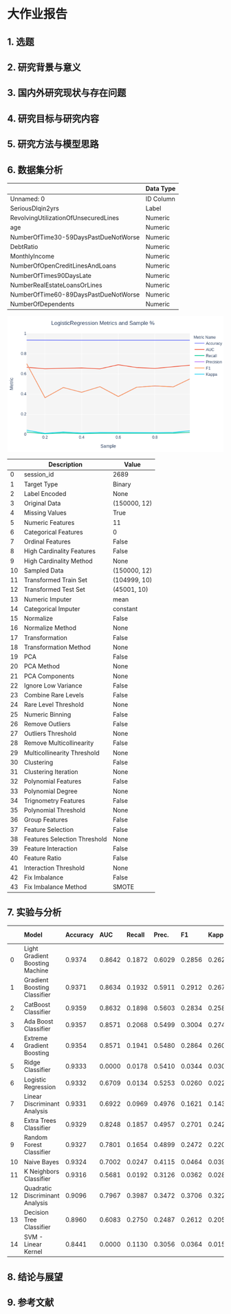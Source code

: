 # 大作业报告

## 1. 选题

## 2. 研究背景与意义

## 3. 国内外研究现状与存在问题

## 4. 研究目标与研究内容

## 5. 研究方法与模型思路

## 6. 数据集分析

|                                      | Data Type |
| :----------------------------------- | --------- |
| Unnamed: 0                           | ID Column |
| SeriousDlqin2yrs                     | Label     |
| RevolvingUtilizationOfUnsecuredLines | Numeric   |
| age                                  | Numeric   |
| NumberOfTime30-59DaysPastDueNotWorse | Numeric   |
| DebtRatio                            | Numeric   |
| MonthlyIncome                        | Numeric   |
| NumberOfOpenCreditLinesAndLoans      | Numeric   |
| NumberOfTimes90DaysLate              | Numeric   |
| NumberRealEstateLoansOrLines         | Numeric   |
| NumberOfTime60-89DaysPastDueNotWorse | Numeric   |
| NumberOfDependents                   | Numeric   |

![](pre.png)

|      | Description                  | Value        |
| ---- | ---------------------------- | ------------ |
| 0    | session_id                   | 2689         |
| 1    | Target Type                  | Binary       |
| 2    | Label Encoded                | None         |
| 3    | Original Data                | (150000, 12) |
| 4    | Missing Values               | True         |
| 5    | Numeric Features             | 11           |
| 6    | Categorical Features         | 0            |
| 7    | Ordinal Features             | False        |
| 8    | High Cardinality Features    | False        |
| 9    | High Cardinality Method      | None         |
| 10   | Sampled Data                 | (150000, 12) |
| 11   | Transformed Train Set        | (104999, 10) |
| 12   | Transformed Test Set         | (45001, 10)  |
| 13   | Numeric Imputer              | mean         |
| 14   | Categorical Imputer          | constant     |
| 15   | Normalize                    | False        |
| 16   | Normalize Method             | None         |
| 17   | Transformation               | False        |
| 18   | Transformation Method        | None         |
| 19   | PCA                          | False        |
| 20   | PCA Method                   | None         |
| 21   | PCA Components               | None         |
| 22   | Ignore Low Variance          | False        |
| 23   | Combine Rare Levels          | False        |
| 24   | Rare Level Threshold         | None         |
| 25   | Numeric Binning              | False        |
| 26   | Remove Outliers              | False        |
| 27   | Outliers Threshold           | None         |
| 28   | Remove Multicollinearity     | False        |
| 29   | Multicollinearity Threshold  | None         |
| 30   | Clustering                   | False        |
| 31   | Clustering Iteration         | None         |
| 32   | Polynomial Features          | False        |
| 33   | Polynomial Degree            | None         |
| 34   | Trignometry Features         | False        |
| 35   | Polynomial Threshold         | None         |
| 36   | Group Features               | False        |
| 37   | Feature Selection            | False        |
| 38   | Features Selection Threshold | None         |
| 39   | Feature Interaction          | False        |
| 40   | Feature Ratio                | False        |
| 41   | Interaction Threshold        | None         |
| 42   | Fix Imbalance                | False        |
| 43   | Fix Imbalance Method         | SMOTE        |

## 7. 实验与分析

|  | Model | Accuracy                        | AUC    | Recall | Prec.  | F1     | Kappa  | MCC    | TT (Sec) |
| :---- | :------------------------------ | :----- | :----- | :----- | :----- | :----- | :----- | :------- | ------ |
| 0     | Light Gradient Boosting Machine | 0.9374 | 0.8642 | 0.1872 | 0.6029 | 0.2856 | 0.2622 | 0.3123   | 0.5467 |
| 1     | Gradient Boosting Classifier    | 0.9371 | 0.8634 | 0.1932 | 0.5911 | 0.2912 | 0.2670 | 0.3136   | 8.6303 |
| 2     | CatBoost Classifier             | 0.9359 | 0.8632 | 0.1898 | 0.5603 | 0.2834 | 0.2583 | 0.3006   | 7.0050 |
| 3     | Ada Boost Classifier            | 0.9357 | 0.8571 | 0.2068 | 0.5499 | 0.3004 | 0.2740 | 0.3105   | 2.0539 |
| 4     | Extreme Gradient Boosting       | 0.9354 | 0.8571 | 0.1941 | 0.5480 | 0.2864 | 0.2606 | 0.2998   | 5.1748 |
| 5     | Ridge Classifier                | 0.9333 | 0.0000 | 0.0178 | 0.5410 | 0.0344 | 0.0303 | 0.0881   | 0.0194 |
| 6     | Logistic Regression             | 0.9332 | 0.6709 | 0.0134 | 0.5253 | 0.0260 | 0.0228 | 0.0744   | 0.4328 |
| 7     | Linear Discriminant Analysis    | 0.9331 | 0.6922 | 0.0969 | 0.4976 | 0.1621 | 0.1434 | 0.1979   | 0.0679 |
| 8     | Extra Trees Classifier          | 0.9329 | 0.8248 | 0.1857 | 0.4957 | 0.2701 | 0.2425 | 0.2751   | 0.8691 |
| 9     | Random Forest Classifier        | 0.9327 | 0.7801 | 0.1654 | 0.4899 | 0.2472 | 0.2209 | 0.2573   | 0.3117 |
| 10    | Naive Bayes                     | 0.9324 | 0.7002 | 0.0247 | 0.4115 | 0.0464 | 0.0390 | 0.0866   | 0.0136 |
| 11    | K Neighbors Classifier          | 0.9316 | 0.5681 | 0.0192 | 0.3126 | 0.0362 | 0.0287 | 0.0632   | 0.1122 |
| 12    | Quadratic Discriminant Analysis | 0.9096 | 0.7967 | 0.3987 | 0.3472 | 0.3706 | 0.3222 | 0.3234   | 0.0242 |
| 13    | Decision Tree Classifier        | 0.8960 | 0.6083 | 0.2750 | 0.2487 | 0.2612 | 0.2054 | 0.2057   | 0.5028 |
| 14    | SVM - Linear Kernel             | 0.8441 | 0.0000 | 0.1130 | 0.3056 | 0.0364 | 0.0158 | 0.0427   | 0.1550 |

## 8. 结论与展望

## 9. 参考文献